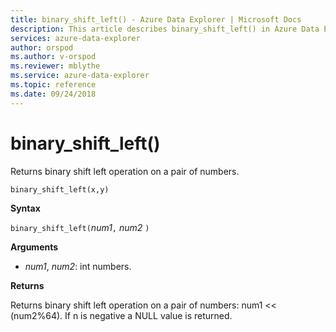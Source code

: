 ```yaml
---
title: binary_shift_left() - Azure Data Explorer | Microsoft Docs
description: This article describes binary_shift_left() in Azure Data Explorer.
services: azure-data-explorer
author: orspod
ms.author: v-orspod
ms.reviewer: mblythe
ms.service: azure-data-explorer
ms.topic: reference
ms.date: 09/24/2018
---
```

# binary_shift_left()

Returns binary shift left operation on a pair of numbers.

```kusto
binary_shift_left(x,y)	
```

**Syntax**

`binary_shift_left(`*num1*`,` *num2* `)`

**Arguments**

* *num1*, *num2*: int numbers.

**Returns**

Returns binary shift left operation on a pair of numbers: num1 << (num2%64).
If n is negative a NULL value is returned.